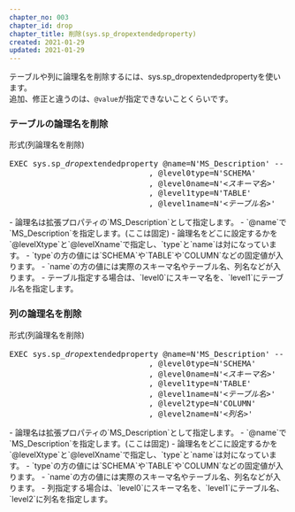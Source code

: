 ```yaml
---
chapter_no: 003
chapter_id: drop
chapter_title: 削除(sys.sp_dropextendedproperty)
created: 2021-01-29
updated: 2021-01-29
---
```

テーブルや列に論理名を削除するには、sys.sp_dropextendedpropertyを使います。  
追加、修正と違うのは、`@value`が指定できないことくらいです。

### テーブルの論理名を削除
<div class="code-box">
<div class="title">形式(列論理名を削除)</div>
<pre>
EXEC sys.sp_<em>drop</em>extendedproperty @name=N'MS_Description' <em class="comment">-- ←ここのMS_Descriptionは固定</em>
                              , @level0type=N'SCHEMA'
                              , @level0name=N'<em class="blue">&lt;スキーマ名&gt;</em>'
                              , @level1type=N'TABLE'
                              , @level1name=N'<em class="blue">&lt;テーブル名&gt;</em>'
</pre>
</div>
- 論理名は拡張プロパティの`MS_Description`として指定します。
  - `@name`で`MS_Description`を指定します。(ここは固定)
- 論理名をどこに設定するかを`@levelXtype`と`@levelXname`で指定し、`type`と`name`は対になっています。
  - `type`の方の値には`SCHEMA`や`TABLE`や`COLUMN`などの固定値が入ります。
  - `name`の方の値には実際のスキーマ名やテーブル名、列名などが入ります。
  - テーブル指定する場合は、`level0`にスキーマ名を、`level1`にテーブル名を指定します。

### 列の論理名を削除
<div class="code-box">
<div class="title">形式(列論理名を削除)</div>
<pre>
EXEC sys.sp_<em>drop</em>extendedproperty @name=N'MS_Description' <em class="comment">-- ←ここのMS_Descriptionは固定</em>
                              , @level0type=N'SCHEMA'
                              , @level0name=N'<em class="blue">&lt;スキーマ名&gt;</em>'
                              , @level1type=N'TABLE'
                              , @level1name=N'<em class="blue">&lt;テーブル名&gt;</em>'
                              , @level2type=N'COLUMN'
                              , @level2name=N'<em class="blue">&lt;列名&gt;</em>'
</pre>
</div>
- 論理名は拡張プロパティの`MS_Description`として指定します。
  - `@name`で`MS_Description`を指定します。(ここは固定)
- 論理名をどこに設定するかを`@levelXtype`と`@levelXname`で指定し、`type`と`name`は対になっています。
  - `type`の方の値には`SCHEMA`や`TABLE`や`COLUMN`などの固定値が入ります。
  - `name`の方の値には実際のスキーマ名やテーブル名、列名などが入ります。
  - 列指定する場合は、`level0`にスキーマ名を、`level1`にテーブル名、`level2`に列名を指定します。
